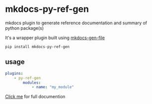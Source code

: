 # mkdocs-py-ref-gen

mkdocs plugin to generate reference documentation and summary of python package(s)

It's a wrapper plugin built using [mkdocs-gen-file](https://github.com/oprypin/)

```shell
pip install mkdocs-py-ref-gen
```

## usage

```yaml
plugins:
    - py-ref-gen
        modules:
            - name: "my_module"

```

[Click me](https://leninkhaidem.github.io/mkdocs-python-ref-generator) for full documention
